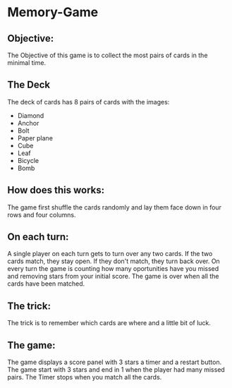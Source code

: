 # Memory-Game

## Objective:
The Objective of this game is to collect the most pairs of cards in the minimal time.

## The Deck
The deck of cards has 8 pairs of cards with the images:
* Diamond
* Anchor
* Bolt
* Paper plane
* Cube
* Leaf
* Bicycle
* Bomb


## How does this works:
The game first shuffle the cards randomly and lay them face down in four rows and four columns.

## On each turn:
A single player on each turn gets to turn over any two cards.
If the two cards match, they stay open.
If they don't match, they turn back over.
On every turn the game is counting how many oportunities have you missed and removing stars from your initial score. 
The game is over when all the cards have been matched.

## The trick:
The trick is to remember which cards are where and a little bit of luck.

## The game:
The game displays a score panel with 3 stars a timer and a restart button.
The game start with 3 stars and end in 1 when the player had many missed pairs.
The Timer stops when you match all the cards.
